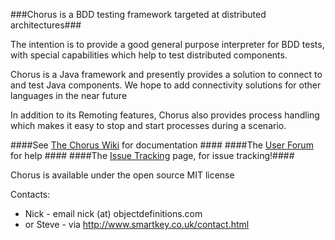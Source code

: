 ###Chorus is a BDD testing framework targeted at distributed architectures###

The intention is to provide a good general purpose interpreter for BDD tests, with special capabilities which help to test distributed components. 

Chorus is a Java framework and presently provides a solution to connect to and test Java components. We hope to add connectivity solutions for other languages in the near future

In addition to its Remoting features, Chorus also provides process handling which makes it easy to stop and start processes during a scenario. 

####See [The Chorus Wiki](http://github.com/Chorus-bdd/Chorus/wiki) for documentation ####
####The [User Forum](http://chorusbdd.icyboards.net/index.php) for help ####
####The [Issue Tracking](https://github.com/Chorus-bdd/Chorus/issues?state=open) page, for issue tracking!####

Chorus is available under the open source MIT license

Contacts:  
 * Nick - email nick (at) objectdefinitions.com  
 * or Steve - via http://www.smartkey.co.uk/contact.html

